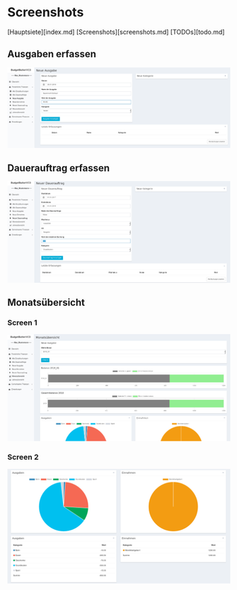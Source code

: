 # Screenshots

[Hauptsiete][index.md]
[Screenshots][screenshots.md]
[TODOs][todo.md]

## Ausgaben erfassen

![](img/screenshots/ausgabe.png)


## Dauerauftrag erfassen

![](img/screenshots/dauerauftrag.png)


## Monatsübersicht

### Screen 1
![](img/screenshots/monat1.png)

### Screen 2

![](img/screenshots/monat2.png)
